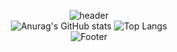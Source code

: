 <div align="center">

![header](https://capsule-render.vercel.app/api?type=Waving&color=gradient&height=200&section=header&text=Sujin%20Oh&fontSize=70)
  <br>
![Anurag's GitHub stats](https://github-readme-stats.vercel.app/api?username=osjkate&show_icons=true&theme=tokyonight)
![Top Langs](https://github-readme-stats.vercel.app/api/top-langs/?username=osjkate&layout=&theme=tokyonight)
  <br>
![Footer](https://capsule-render.vercel.app/api?type=waving&color=gradient&height=200&section=footer)
</div>
<!--
**osjkate/osjkate** is a ✨ _special_ ✨ repository because its `README.md` (this file) appears on your GitHub profile.

Here are some ideas to get you started:

- 🔭 I’m currently working on ...
- 🌱 I’m currently learning ...
- 👯 I’m looking to collaborate on ...
- 🤔 I’m looking for help with ...
- 💬 Ask me about ...
- 📫 How to reach me: ...
- 😄 Pronouns: ...
- ⚡ Fun fact: ...
-->
